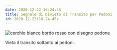 ```yaml
---
date: 2020-12-22 16:24:45
title: Segnale di Divieto di Transito per Pedoni
id: 2020-12-22t16-24-45z
---
```


![cerchio bianco bordo rosso con disegno
pedone](./images/divieto-transito-pedoni.png)

Vieta il transito soltanto ai pedoni.
